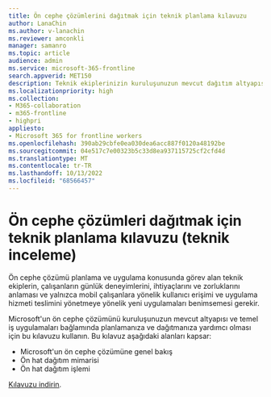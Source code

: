 ```yaml
---
title: Ön cephe çözümlerini dağıtmak için teknik planlama kılavuzu
author: LanaChin
ms.author: v-lanachin
ms.reviewer: amconkli
manager: samanro
ms.topic: article
audience: admin
ms.service: microsoft-365-frontline
search.appverid: MET150
description: Teknik ekiplerinizin kuruluşunuzun mevcut dağıtım altyapısı ve temel iş uygulamaları bağlamında Microsoft'un ön cephe çözümünü planlamalarına ve dağıtmalarına yardımcı olmak için bu kılavuzu kullanın.
ms.localizationpriority: high
ms.collection:
- M365-collaboration
- m365-frontline
- highpri
appliesto:
- Microsoft 365 for frontline workers
ms.openlocfilehash: 390ab29cbfe0ea030dea6acc887f0120a48192be
ms.sourcegitcommit: 04e517c7e00323b5c33d8ea937115725cf2cfd4d
ms.translationtype: MT
ms.contentlocale: tr-TR
ms.lasthandoff: 10/13/2022
ms.locfileid: "68566457"
---
```

# <a name="technical-planning-guide-for-deploying-frontline-solutions-white-paper"></a>Ön cephe çözümleri dağıtmak için teknik planlama kılavuzu (teknik inceleme)

Ön cephe çözümü planlama ve uygulama konusunda görev alan teknik ekiplerin, çalışanların günlük deneyimlerini, ihtiyaçlarını ve zorluklarını anlaması ve yalnızca mobil çalışanlara yönelik kullanıcı erişimi ve uygulama hizmeti teslimini yönetmeye yönelik yeni uygulamaları benimsemesi gerekir.

Microsoft'un ön cephe çözümünü kuruluşunuzun mevcut altyapısı ve temel iş uygulamaları bağlamında planlamanıza ve dağıtmanıza yardımcı olması için bu kılavuzu kullanın. Bu kılavuz aşağıdaki alanları kapsar:

- Microsoft'un ön cephe çözümüne genel bakış
- Ön hat dağıtım mimarisi
- Ön hat dağıtım işlemi

[Kılavuzu indirin](https://go.microsoft.com/fwlink/?linkid=2211637).